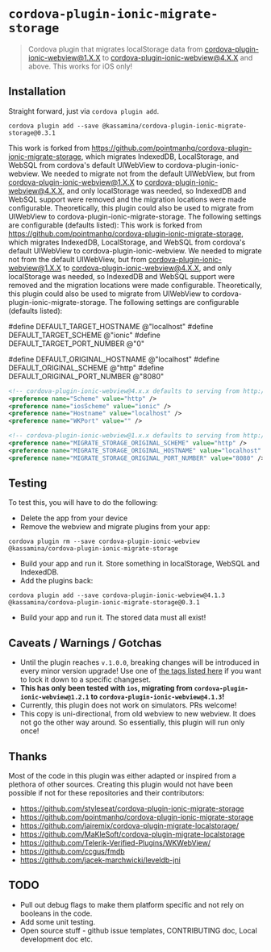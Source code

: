 # `cordova-plugin-ionic-migrate-storage`

> Cordova plugin that migrates localStorage data from cordova-plugin-ionic-webview@1.X.X to cordova-plugin-ionic-webview@4.X.X and above. This works for iOS only!

## Installation

Straight forward, just via `cordova plugin add`.

```
cordova plugin add --save @kassamina/cordova-plugin-ionic-migrate-storage@0.3.1
```

This work is forked from https://github.com/pointmanhq/cordova-plugin-ionic-migrate-storage, which migrates IndexedDB, LocalStorage, and WebSQL from cordova's default UIWebView to cordova-plugin-ionic-webview. We needed to migrate not from the default UIWebView, but from cordova-plugin-ionic-webview@1.X.X to cordova-plugin-ionic-webview@4.X.X, and only localStorage was needed, so IndexedDB and WebSQL support were removed and the migration locations were made configurable. Theoretically, this plugin could also be used to migrate from UIWebView to cordova-plugin-ionic-migrate-storage. The following settings are configurable (defaults listed):
This work is forked from https://github.com/pointmanhq/cordova-plugin-ionic-migrate-storage, which migrates IndexedDB, LocalStorage, and WebSQL from cordova's default UIWebView to cordova-plugin-ionic-webview. We needed to migrate not from the default UIWebView, but from cordova-plugin-ionic-webview@1.X.X to cordova-plugin-ionic-webview@4.X.X, and only localStorage was needed, so IndexedDB and WebSQL support were removed and the migration locations were made configurable. Theoretically, this plugin could also be used to migrate from UIWebView to cordova-plugin-ionic-migrate-storage. The following settings are configurable (defaults listed):

#define DEFAULT_TARGET_HOSTNAME @"localhost"
#define DEFAULT_TARGET_SCHEME @"ionic"
#define DEFAULT_TARGET_PORT_NUMBER @"0"

#define DEFAULT_ORIGINAL_HOSTNAME @"localhost"
#define DEFAULT_ORIGINAL_SCHEME @"http"
#define DEFAULT_ORIGINAL_PORT_NUMBER @"8080"

```xml
<!-- cordova-plugin-ionic-webview@4.x.x defaults to serving from http://localhost on Android and ionic://localhost on iOS -->
<preference name="Scheme" value="http" />
<preference name="iosScheme" value="ionic" />
<preference name="Hostname" value="localhost" />
<preference name="WKPort" value="" />

<!-- cordova-plugin-ionic-webview@1.x.x defaults to serving from http://localhost:8080 -->
<preference name="MIGRATE_STORAGE_ORIGINAL_SCHEME" value="http" />
<preference name="MIGRATE_STORAGE_ORIGINAL_HOSTNAME" value="localhost" />
<preference name="MIGRATE_STORAGE_ORIGINAL_PORT_NUMBER" value="8080" />
```


## Testing

To test this, you will have to do the following:

* Delete the app from your device
* Remove the webview and migrate plugins from your app:

```
cordova plugin rm --save cordova-plugin-ionic-webview @kassamina/cordova-plugin-ionic-migrate-storage
```

* Build your app and run it. Store something in localStorage, WebSQL and IndexedDB.
* Add the plugins back:
        
```
cordova plugin add --save cordova-plugin-ionic-webview@4.1.3 @kassamina/cordova-plugin-ionic-migrate-storage@0.3.1
```

* Build your app and run it. The stored data must all exist!

## Caveats / Warnings / Gotchas

* Until the plugin reaches `v.1.0.0`, breaking changes will be introduced in every minor version upgrade! Use one of [the tags listed here](https://github.com/kassamina/cordova-plugin-ionic-migrate-storage/releases) if you want to lock it down to a specific changeset.
* **This has only been tested with  `ios`, migrating from `cordova-plugin-ionic-webview@1.2.1` to `cordova-plugin-ionic-webview@4.1.3`!**
* Currently, this plugin does not work on simulators. PRs welcome!
* This copy is uni-directional, from old webview to new webview. It does not go the other way around. So essentially, this plugin will run only once! 

## Thanks

Most of the code in this plugin was either adapted or inspired from a plethora of other sources. Creating this plugin would not have been possible if not for these repositories and their contributors:

* https://github.com/styleseat/cordova-plugin-ionic-migrate-storage
* https://github.com/pointmanhq/cordova-plugin-ionic-migrate-storage
* https://github.com/jairemix/cordova-plugin-migrate-localstorage/
* https://github.com/MaKleSoft/cordova-plugin-migrate-localstorage
* https://github.com/Telerik-Verified-Plugins/WKWebView/
* https://github.com/ccgus/fmdb
* https://github.com/jacek-marchwicki/leveldb-jni

## TODO 

* Pull out debug flags to make them platform specific and not rely on booleans in the code.
* Add some unit testing.
* Open source stuff - github issue templates, CONTRIBUTING doc, Local development doc etc.
